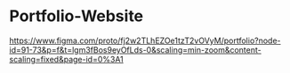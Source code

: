# Portfolio-Website


https://www.figma.com/proto/fj2w2TLhEZOe1tzT2vOVyM/portfolio?node-id=91-73&p=f&t=lgm3fBos9eyOfLds-0&scaling=min-zoom&content-scaling=fixed&page-id=0%3A1
